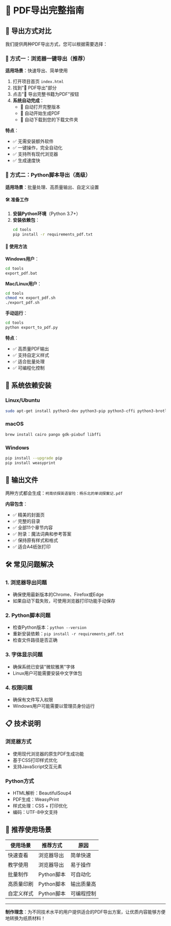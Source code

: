 # 📄 PDF导出完整指南

## 🎯 导出方式对比

我们提供两种PDF导出方式，您可以根据需要选择：

### 🌟 方式一：浏览器一键导出（推荐）

**适用场景**：快速导出、简单使用

1. 打开项目首页 `index.html`
2. 找到"📄 PDF导出"部分  
3. 点击"📄 导出完整书籍为PDF"按钮
4. **系统自动完成**：
   - 🚀 自动打开完整版本
   - 📄 自动开始生成PDF
   - 💾 自动下载到您的下载文件夹

**特点**：
- ✅ 无需安装额外软件
- ✅ 一键操作，完全自动化
- ✅ 支持所有现代浏览器
- ✅ 生成速度快

### 🔧 方式二：Python脚本导出（高级）

**适用场景**：批量处理、高质量输出、自定义设置

#### 🛠️ 准备工作

1. **安装Python环境**（Python 3.7+）
2. **安装依赖包**：
   ```bash
   cd tools
   pip install -r requirements_pdf.txt
   ```

#### 🚀 使用方法

**Windows用户**：
```bash
cd tools
export_pdf.bat
```

**Mac/Linux用户**：
```bash
cd tools
chmod +x export_pdf.sh
./export_pdf.sh
```

**手动运行**：
```bash
cd tools
python export_to_pdf.py
```

**特点**：
- ✅ 高质量PDF输出
- ✅ 支持自定义样式
- ✅ 适合批量处理
- ✅ 可编程化控制

## 🔧 系统依赖安装

### Linux/Ubuntu
```bash
sudo apt-get install python3-dev python3-pip python3-cffi python3-brotli libpango-1.0-0 libharfbuzz0b libpangoft2-1.0-0
```

### macOS
```bash
brew install cairo pango gdk-pixbuf libffi
```

### Windows
```bash
pip install --upgrade pip
pip install weasyprint
```

## 📁 输出文件

两种方式都会生成：`柯南侦探英语冒险：杨乐北的单词探案记.pdf`

**内容包含**：
- ✅ 精美的封面页
- ✅ 完整的目录
- ✅ 全部11个章节内容  
- ✅ 附录：魔法词典和参考答案
- ✅ 保持原有样式和格式
- ✅ 适合A4纸张打印

## 🛠️ 常见问题解决

### 1. 浏览器导出问题
- 确保使用最新版本的Chrome、Firefox或Edge
- 如果自动下载失败，可使用浏览器打印功能手动保存

### 2. Python脚本问题
- 检查Python版本：`python --version`
- 重新安装依赖：`pip install -r requirements_pdf.txt`
- 检查文件路径是否正确

### 3. 字体显示问题
- 确保系统已安装"微软雅黑"字体
- Linux用户可能需要安装中文字体包

### 4. 权限问题
- 确保有文件写入权限
- Windows用户可能需要以管理员身份运行

## 📋 技术说明

### 浏览器方式
- 使用现代浏览器的原生PDF生成功能
- 基于CSS打印样式优化
- 支持JavaScript交互元素

### Python方式  
- HTML解析：BeautifulSoup4
- PDF生成：WeasyPrint
- 样式处理：CSS + 打印优化
- 编码：UTF-8中文支持

## 🎯 推荐使用场景

| 使用场景 | 推荐方式 | 原因 |
|---------|---------|------|
| 快速查看 | 浏览器导出 | 简单快速 |
| 教学使用 | 浏览器导出 | 易于操作 |
| 批量制作 | Python脚本 | 可自动化 |
| 高质量印刷 | Python脚本 | 输出质量高 |
| 自定义样式 | Python脚本 | 可编程控制 |

---

**制作理念**：为不同技术水平的用户提供适合的PDF导出方案，让优质内容能够方便地转换为纸质材料！